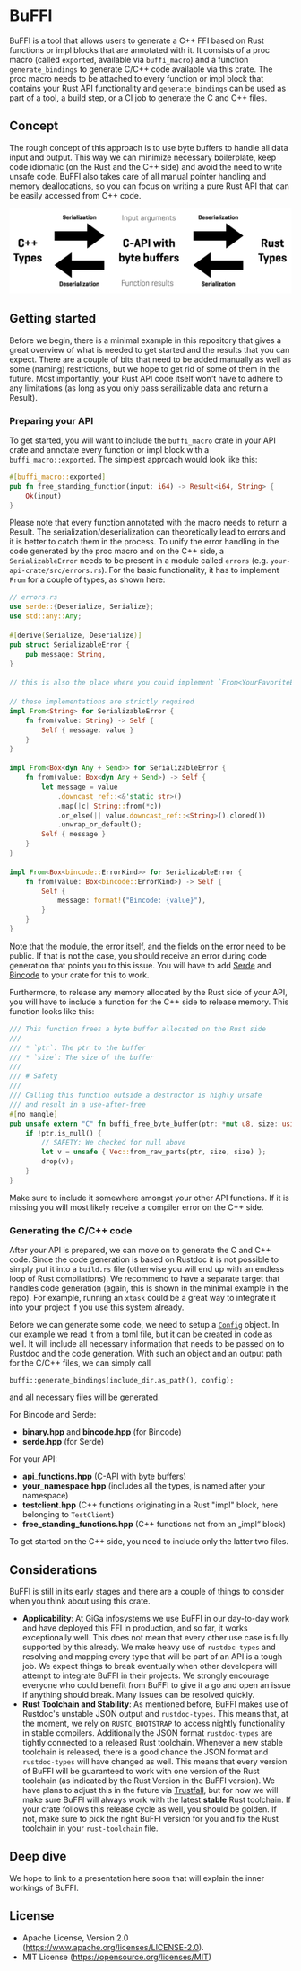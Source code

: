 # BuFFI

BuFFI is a tool that allows users to generate a C++ FFI based on Rust functions or impl blocks that are annotated with it. It consists of a proc macro (called `exported`, available via `buffi_macro`) and a function `generate_bindings` to generate C/C++ code available via this crate. The proc macro needs to be attached to every function or impl block that contains your Rust API functionality and `generate_bindings` can be used as part of a tool, a build step, or a CI job to generate the C and C++ files.

## Concept

The rough concept of this approach is to use byte buffers to handle all data input and output. This way we can minimize necessary boilerplate, keep code idiomatic (on the Rust and the C++ side) and avoid the need to write unsafe code. BuFFI also takes care of all manual pointer handling and memory deallocations, so you can focus on writing a pure Rust API that can be easily accessed from C++ code.

![](readme_images/schema.png)

## Getting started

Before we begin, there is a minimal example in this repository that gives a great overview of what is needed to get started and the results that you can expect. There are a couple of bits that need to be added manually as well as some (naming) restrictions, but we hope to get rid of some of them in the future. Most importantly, your Rust API code itself won't have to adhere to any limitations (as long as you only pass serailizable data and return a Result).

### Preparing your API

To get started, you will want to include the `buffi_macro` crate in your API crate and annotate every function or impl block with a `buffi_macro::exported`. The simplest approach would look like this:

```Rust
#[buffi_macro::exported]
pub fn free_standing_function(input: i64) -> Result<i64, String> {
    Ok(input)
}
```

Please note that every function annotated with the macro needs to return a Result. The serialization/deserialization can theoretically lead to errors and it is better to catch them in the process. To unify the error handling in the code generated by the proc macro and on the C++ side, a `SerializableError` needs to be present in a module called `errors` (e.g. `your-api-crate/src/errors.rs`). For the basic functionality, it has to implement `From` for a couple of types, as shown here:

```Rust
// errors.rs
use serde::{Deserialize, Serialize};
use std::any::Any;

#[derive(Serialize, Deserialize)]
pub struct SerializableError {
    pub message: String,
}

// this is also the place where you could implement `From<YourFavoriteErrorType>`

// these implementations are strictly required
impl From<String> for SerializableError {
    fn from(value: String) -> Self {
        Self { message: value }
    }
}

impl From<Box<dyn Any + Send>> for SerializableError {
    fn from(value: Box<dyn Any + Send>) -> Self {
        let message = value
            .downcast_ref::<&'static str>()
            .map(|c| String::from(*c))
            .or_else(|| value.downcast_ref::<String>().cloned())
            .unwrap_or_default();
        Self { message }
    }
}

impl From<Box<bincode::ErrorKind>> for SerializableError {
    fn from(value: Box<bincode::ErrorKind>) -> Self {
        Self {
            message: format!("Bincode: {value}"),
        }
    }
}
```

Note that the module, the error itself, and the fields on the error need to be public. If that is not the case, you should receive an error during code generation that points you to this issue. You will have to add [Serde](https://crates.io/crates/serde) and [Bincode](https://crates.io/crates/bincode) to your crate for this to work.

Furthermore, to release any memory allocated by the Rust side of your API, you will have to include a function for the C++ side to release memory. This function looks like this:

```Rust
/// This function frees a byte buffer allocated on the Rust side
///
/// * `ptr`: The ptr to the buffer
/// * `size`: The size of the buffer
///
/// # Safety
///
/// Calling this function outside a destructor is highly unsafe
/// and result in a use-after-free
#[no_mangle]
pub unsafe extern "C" fn buffi_free_byte_buffer(ptr: *mut u8, size: usize) {
    if !ptr.is_null() {
        // SAFETY: We checked for null above
        let v = unsafe { Vec::from_raw_parts(ptr, size, size) };
        drop(v);
    }
}

```

Make sure to include it somewhere amongst your other API functions. If it is missing you will most likely receive a compiler error on the C++ side.

### Generating the C/C++ code

After your API is prepared, we can move on to generate the C and C++ code. Since the code generation is based on Rustdoc it is not possible to simply put it into a `build.rs` file (otherwise you will end up with an endless loop of Rust compilations). We recommend to have a separate target that handles code generation (again, this is shown in the minimal example in the repo). For example, running an `xtask` could be a great way to integrate it into your project if you use this system already.

Before we can generate some code, we need to setup a [`Config`](https://docs.rs/buffi/latest/buffi/struct.Config.html) object. In our example we read it from a toml file, but it can be created in code as well. It will include all necessary information that needs to be passed on to Rustdoc and the code generation. With such an object and an output path for the C/C++ files, we can simply call
```
buffi::generate_bindings(include_dir.as_path(), config);
```
and all necessary files will be generated.

For Bincode and Serde:
* **binary.hpp** and **bincode.hpp** (for Bincode)
* **serde.hpp** (for Serde)

For your API:
* **api_functions.hpp** (C-API with byte buffers)
* **your_namespace.hpp** (includes all the types, is named after your namespace)
* **testclient.hpp** (C++ functions originating in a Rust "impl" block, here belonging to `TestClient`)
* **free_standing_functions.hpp** (C++ functions not from an „impl“ block)

To get started on the C++ side, you need to include only the latter two files.

## Considerations

BuFFI is still in its early stages and there are a couple of things to consider when you think about using this crate.

* **Applicability**: At GiGa infosystems we use BuFFI in our day-to-day work and have deployed this FFI in production, and so far, it works exceptionally well. This does not mean that every other use case is fully supported by this already. We make heavy use of `rustdoc-types` and resolving and mapping every type that will be part of an API is a tough job. We expect things to break eventually when other developers will attempt to integrate BuFFI in their projects. We strongly encourage everyone who could benefit from BuFFI to give it a go and open an issue if anything should break. Many issues can be resolved quickly.
* **Rust Toolchain and Stability**: As mentioned before, BuFFI makes use of Rustdoc's unstable JSON output and `rustdoc-types`. This means that, at the moment, we rely on `RUSTC_BOOTSTRAP` to access nightly functionality in stable compilers. Additionally the JSON format `rustdoc-types` are tightly connected to a released Rust toolchain. Whenever a new stable toolchain is released, there is a good chance the JSON format and `rustdoc-types` will have changed as well. This means that every version of BuFFI will be guaranteed to work with one version of the Rust toolchain (as indicated by the Rust Version in the BuFFI version). We have plans to adjust this in the future via [Trustfall](https://crates.io/crates/trustfall_rustdoc), but for now we will make sure BuFFI will always work with the latest **stable** Rust toolchain. If your crate follows this release cycle as well, you should be golden. If not, make sure to pick the right BuFFI version for you and fix the Rust toolchain in your `rust-toolchain` file.

## Deep dive

We hope to link to a presentation here soon that will explain the inner workings of BuFFI.

## License

* Apache License, Version 2.0 (https://www.apache.org/licenses/LICENSE-2.0).
* MIT License (https://opensource.org/licenses/MIT)

